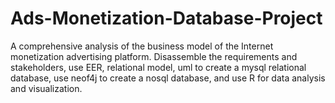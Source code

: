# Ads-Monetization-Database-Project
A comprehensive analysis of the business model of the Internet monetization advertising platform. Disassemble the requirements and stakeholders, use EER, relational model, uml to create a mysql relational database, use neof4j to create a nosql database, and use R for data analysis and visualization.
